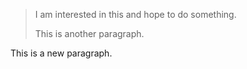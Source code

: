 > I am interested in this and hope to do something.
>
> This is another paragraph.

This is a new paragraph.

